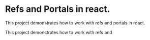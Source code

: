 # Refs and Portals in react.

This project demonstrates how to work with refs and portals in react.

This project demonstrates how to work with refs and